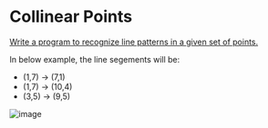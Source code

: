 # Collinear Points

[Write a program to recognize line patterns in a given set of points.
](https://coursera.cs.princeton.edu/algs4/assignments/collinear/specification.php)

In below example, the line segements will be:

* (1,7) -> (7,1)
* (1,7) -> (10,4)
* (3,5) -> (9,5)

![image](https://drive.google.com/uc?export=view&id=1-lWhIGSdRJoC84-8_Mpa3Izi8kNkZtwB)